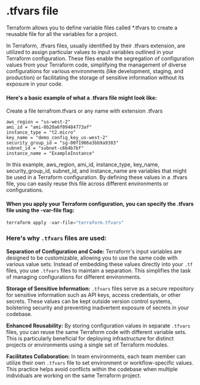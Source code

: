 # .tfvars file

Terraform allows you to define variable files called *.tfvars to create a reusable file for all the variables for a project.

In Terraform, .tfvars files, usually identified by their .tfvars extension, are utilized to assign particular values to input variables outlined in your Terraform configuration. These files enable the segregation of configuration values from your Terraform code, simplifying the management of diverse configurations for various environments (like development, staging, and production) or facilitating the storage of sensitive information without its exposure in your code.

#### Here's a basic example of what a .tfvars file might look like:
Create a file terrafrom.tfvars or any name with extension .tfvars
```hcl
aws_region = "us-west-2"
ami_id = "ami-0b20a6f09484773af"
instance_type = "t2.micro"
key_name = "demo_config_key_us-west-2"
security_group_id = "sg-00f1906a3bb9a9383"
subnet_id = "subnet-c6b4b7bf"
instance_name = "ExampleInstance"
```

In this example, aws_region, ami_id, instance_type,  key_name, security_group_id, subnet_id, and instance_name are variables that might be used in a Terraform configuration. By defining these values in a .tfvars file, you can easily reuse this file across different environments or configurations.

#### When you apply your Terraform configuration, you can specify the .tfvars file using the -var-file flag:
```powershell
terraform apply -var-file="terraform.tfvars"
```

### Here's why `.tfvars` files are used:

**Separation of Configuration and Code:** Terraform's input variables are designed to be customizable, allowing you to use the same code with various value sets. Instead of embedding these values directly into your `.tf` files, you use `.tfvars` files to maintain a separation. This simplifies the task of managing configurations for different environments.

 **Storage of Sensitive Information:** `.tfvars` files serve as a secure repository for sensitive information such as API keys, access credentials, or other secrets. These values can be kept outside version control systems, bolstering security and preventing inadvertent exposure of secrets in your codebase.

**Enhanced Reusability:** By storing configuration values in separate `.tfvars` files, you can reuse the same Terraform code with different variable sets. This is particularly beneficial for deploying infrastructure for distinct projects or environments using a single set of Terraform modules.

**Facilitates Collaboration:** In team environments, each team member can utilize their own `.tfvars` file to set environment or workflow-specific values. This practice helps avoid conflicts within the codebase when multiple individuals are working on the same Terraform project.